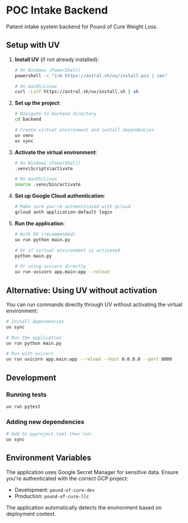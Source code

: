 # POC Intake Backend

Patient intake system backend for Pound of Cure Weight Loss.

## Setup with UV

1. **Install UV** (if not already installed):
   ```bash
   # On Windows (PowerShell)
   powershell -c "irm https://astral.sh/uv/install.ps1 | iex"
   
   # On macOS/Linux
   curl -LsSf https://astral.sh/uv/install.sh | sh
   ```

2. **Set up the project**:
   ```bash
   # Navigate to backend directory
   cd backend
   
   # Create virtual environment and install dependencies
   uv venv
   uv sync
   ```

3. **Activate the virtual environment**:
   ```bash
   # On Windows (PowerShell)
   .venv\Scripts\activate
   
   # On macOS/Linux
   source .venv/bin/activate
   ```

4. **Set up Google Cloud authentication**:
   ```bash
   # Make sure you're authenticated with gcloud
   gcloud auth application-default login
   ```

5. **Run the application**:
   ```bash
   # With UV (recommended)
   uv run python main.py
   
   # Or if virtual environment is activated
   python main.py
   
   # Or using uvicorn directly
   uv run uvicorn app.main:app --reload
   ```

## Alternative: Using UV without activation

You can run commands directly through UV without activating the virtual environment:

```bash
# Install dependencies
uv sync

# Run the application
uv run python main.py

# Run with uvicorn
uv run uvicorn app.main:app --reload --host 0.0.0.0 --port 8000
```

## Development

### Running tests
```bash
uv run pytest
```

### Adding new dependencies
```bash
# Add to pyproject.toml then run:
uv sync
```

## Environment Variables

The application uses Google Secret Manager for sensitive data. Ensure you're authenticated with the correct GCP project:

- Development: `pound-of-cure-dev`
- Production: `pound-of-cure-llc`

The application automatically detects the environment based on deployment context.